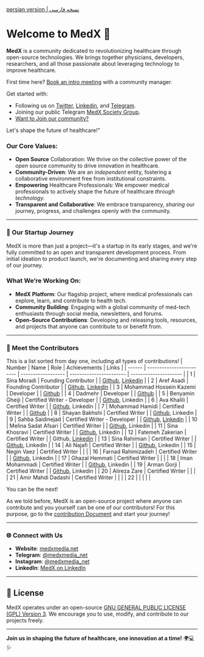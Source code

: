 [persian version | نسخه فارسی]()

# Welcome to MedX 🌟

**MedX** is a community dedicated to revolutionizing healthcare through open-source technologies. We brings together physicians, developers, researchers, and all those passionate about leveraging technology to improve healthcare.

First time here? [Book an intro meeting](https://calendly.com/medxmedia1/intro-meetings) with a community manager.

Get started with:

- Following us on [Twitter](https://x.com/MedX_Media), [Linkedin](https://www.linkedin.com/company/medxstartup), and [Telegram](https://t.me/MedX_Media).
- Joining our public Telegram [MedX Society Group](https://t.me/+Q3hJZwT1vWM2N2Q0).
- [Want to Join our community?]()

Let's shape the future of healthcare!"

### Our Core Values:

- **Open Source** Collaboration: We thrive on the collective power of the *open* source community to drive innovation in healthcare.
- **Community-Driven**: We are an *independent* entity, fostering a collaborative environment free from institutional constraints.
- **Empowering** Healthcare Professionals: We empower medical professionals to actively shape the future of healthcare *through technology*.
- **Transparent and Collaborative**: We embrace transparency, *sharing* our journey, progress, and challenges openly with the community.

---

### 🌱 Our Startup Journey

MedX is more than just a project—it's a startup in its early stages, and we're fully committed to an open and transparent development process. From initial ideation to product launch, we're documenting and sharing every step of our journey.

### What We’re Working On:

- **MedX Platform**: Our flagship project, where medical professionals can explore, learn, and contribute to health tech.
- **Community Building**: Engaging with a global community of med-tech enthusiasts through social media, newsletters, and forums.
- **Open-Source Contributions**: Developing and releasing tools, resources, and projects that anyone can contribute to or benefit from.

---

### 👥 Meet the Contributors

This is a list sorted from day one, including all types of contributions!
| Number | Name                     | Role               | Achievements            | Links                 |
| ------ | ------------------------ | ------------------ | ----------------------- | --------------------- |
| 1      | Sina Moradi              | Founding Contributor |   | [Github](https://github.com/sinusealpha), [Linkedin](https://www.linkedin.com/in/sinusealpha/) |
| 2      | Aref Asadi               | Founding Contributor |   | [Github](https://github.com/aref-asadi), [Linkedin]() |
| 3      | Mohammad Hossein Kazemi  | Developer            |   | [Github](https://github.com/hossein-kazzemi) |
| 4      | Dadmehr                  | Developer            |   | [Github](https://github.com/BDadmehr0) |
| 5      | Benyamin Gheiji          | Certified Writer - Developer   |   | [Github](https://github.com/BenyGH2003), Linkedin |
| 6      | Ava Khalili              | Certified Writer               |   | [Github](https://github.com/AvaKhA), Linkedin |
| 7      | Mohammad Hamidi          | Certified Writer               |   | [Github](https://github.com/hamidics50) |
| 8      | Shayan Bakhshi           | Certified Writer               |   | [Github](https://github.com/ShayanpharmaKUMS), Linkedin |
| 9      | Sahba Saidinejad         | Certified Writer - Developer   |   | [Github](https://github.com/saidinejad), [Linkedin](https://www.linkedin.com/in/sahba-saeidinejad) |
| 10     | Melina Sadat Afsari      | Certified Writer               |   | [Github](https://github.com/Melina-Sadat-Afsari), Linkedin |
| 11     | Sina Khosravi            | Certified Writer               |   | [Github](https://github.com/khosravisina), Linkedin |
| 12     | Fatemeh Zakerian         | Certified Writer               |   | Github, [Linkedin](https://www.linkedin.com/in/ftme-zakerian/) |
| 13     | Sina Rahimian            | Certified Writer               |   | [Github](https://github.com/srssina), Linkedin |
| 14     | Ali Najafi               | Certified Writer               |   | [Github](https://github.com/S-AliNajafi), Linkedin         |
| 15     | Negin Vaez               | Certified Writer               |   |   |
| 16     | Farnad Rahimizadeh       | Certified Writer               |   | [Github](https://github.com/FarnadRahimizadeh), Linkedin   |
| 17     | Ghazal Hemmati           | Certified Writer               |   |   |
| 18     | Iman Mohammadi           | Certified Writer               |   | [Github](https://github.com/Imanm02), Linkedin |
| 19     | Arman Gorji              | Certified Writer               |   | [Github](https://github.com/gorjiarman), Linkedin |
| 20     | Alireza Zare             | Certified Writer               |   |   |
| 21     | Amir Mahdi Dadashi       | Certified Writer               |   |   |
| 22 |  |  |  |  |

You can be the next!

As we told before, MedX is an open-source project where anyone can contribute and you yourself can be one of our contributors! For this purpose, go to the [contribution Document](https://github.com/MedX-Media/MedX/blob/main/CONTRIBUTING.md) and start your journey!

---

### 🌐 Connect with Us

- **Website**: [medxmedia.net](http://www.medxmedia.net)
- **Telegram**: [@medxmedia_net](https://t.me/medxmedia_net)
- **Instagram**: [@medxmedia_net](https://www.instagram.com/medxmedia_net)
- **LinkedIn**: [MedX on LinkedIn](https://www.linkedin.com/company/medxstartup)

---

## 📜 License

MedX operates under an open-source [GNU GENERAL PUBLIC LICENSE (GPL) Version 3](https://github.com/MedX-Media/MedX?tab=GPL-3.0-1-ov-file#GPL-3.0-1-ov-file). We encourage you to use, modify, and contribute to our projects freely.

---

**Join us in shaping the future of healthcare, one innovation at a time!** 🌍💻🩺
